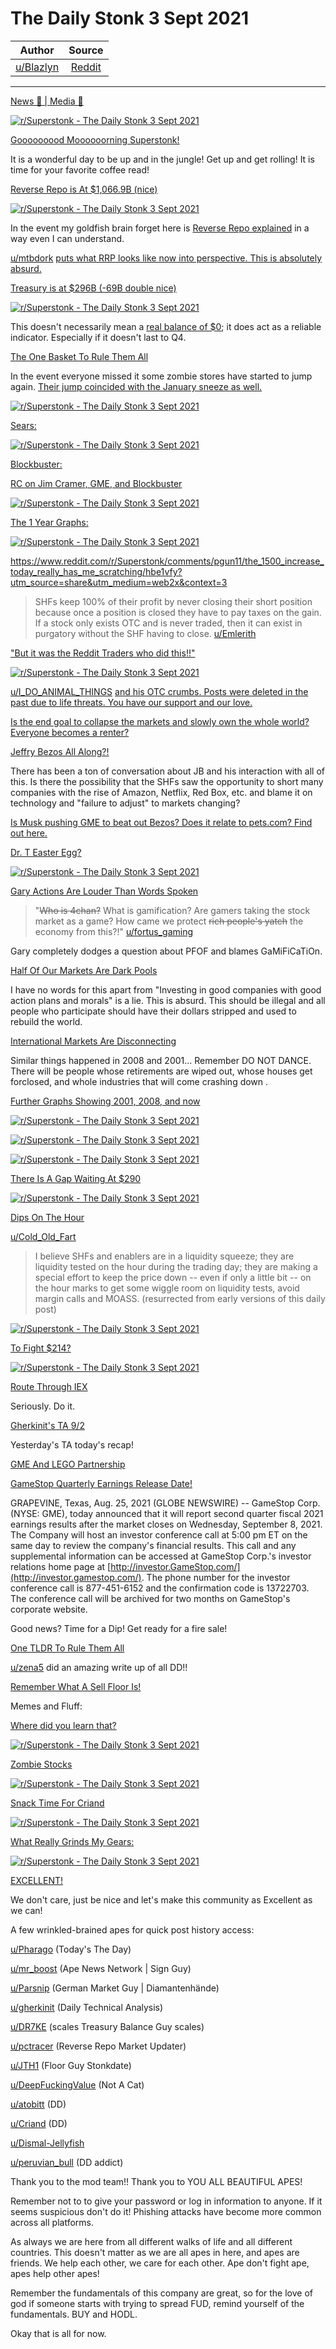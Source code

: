 The Daily Stonk 3 Sept 2021
===========================

| Author       | Source       | 
| :-------------: |:-------------:|
|  [u/Blazlyn](https://www.reddit.com/user/Blazlyn/) | [Reddit](https://www.reddit.com/r/Superstonk/comments/ph2wvm/the_daily_stonk_3_sept_2021/) | 

---

[News 📰 | Media 📱](https://www.reddit.com/r/Superstonk/search?q=flair_name%3A%22News%20%F0%9F%93%B0%20%7C%20Media%20%F0%9F%93%B1%22&restrict_sr=1)

[![r/Superstonk - The Daily Stonk 3 Sept 2021](https://preview.redd.it/hs64rsjzm9l71.png?width=1600&format=png&auto=webp&s=6f7ab4913b369acd965bf86f2c4fcf5a1136c002)](https://preview.redd.it/hs64rsjzm9l71.png?width=1600&format=png&auto=webp&s=6f7ab4913b369acd965bf86f2c4fcf5a1136c002)

[Gooooooood Moooooorning Superstonk!](https://www.youtube.com/watch?v=AwSra5p8MDw)

It is a wonderful day to be up and in the jungle! Get up and get rolling! It is time for your favorite coffee read!

[Reverse Repo is At $1,066.9B (nice)](https://www.reddit.com/r/Superstonk/comments/pgmafj/daily_reverse_repo_update_0902_1066987b/)

[![r/Superstonk - The Daily Stonk 3 Sept 2021](https://preview.redd.it/ix5rxbgbn9l71.png?width=700&format=png&auto=webp&s=b031f7390c3184712f0b3a8048b2e791e8c2fc98)](https://preview.redd.it/ix5rxbgbn9l71.png?width=700&format=png&auto=webp&s=b031f7390c3184712f0b3a8048b2e791e8c2fc98)

In the event my goldfish brain forget here is [Reverse Repo explained](https://www.reddit.com/r/Superstonk/comments/owwk1p/the_rrp_number_is_incredible_but_what_does_it/h7iv86i/?context=3) in a way even I can understand.

[u/mtbdork](https://www.reddit.com/u/mtbdork/) [puts what RRP looks like now into perspective. This is absolutely absurd.](https://www.reddit.com/r/Superstonk/comments/pdx6r1/putting_the_reverse_repo_trends_into_perspective/)

[Treasury is at $296B (-69B double nice)](https://www.reddit.com/r/Superstonk/comments/pgplmo/daily_treasury_balance_for_0901_296b_69b/?utm_medium=android_app&utm_source=share)

[![r/Superstonk - The Daily Stonk 3 Sept 2021](https://preview.redd.it/guh4wpmhn9l71.png?width=960&format=png&auto=webp&s=7af122d5be149f127ad30ec5d226ed5726bef969)](https://preview.redd.it/guh4wpmhn9l71.png?width=960&format=png&auto=webp&s=7af122d5be149f127ad30ec5d226ed5726bef969)

This doesn't necessarily mean a [real balance of $0](https://www.reddit.com/r/Superstonk/comments/p5sv1z/correction_the_us_treasury_is_not_running_out_of/?utm_medium=android_app&utm_source=share); it does act as a reliable indicator. Especially if it doesn't last to Q4.

[The One Basket To Rule Them All](https://www.reddit.com/r/Superstonk/comments/ph0e8o/the_theory_of_the_mayo_basketa_swap_story/?utm_medium=android_app&utm_source=share)

In the event everyone missed it some zombie stores have started to jump again. [Their jump coincided with the January sneeze as well.](https://www.reddit.com/r/Superstonk/comments/pgqq6t/visual_of_gme_spike_coinciding_with_blockbuster/)

[![r/Superstonk - The Daily Stonk 3 Sept 2021](https://preview.redd.it/y16dmztqo9l71.png?width=897&format=png&auto=webp&s=9a76b6d72428e3b8bf3a05121053b0133c5a1550)](https://preview.redd.it/y16dmztqo9l71.png?width=897&format=png&auto=webp&s=9a76b6d72428e3b8bf3a05121053b0133c5a1550)

[Sears:](https://www.reddit.com/r/Superstonk/comments/pgow0c/sooo_this_happened_today_wut_doin_sears/)

[![r/Superstonk - The Daily Stonk 3 Sept 2021](https://preview.redd.it/2wz0vs50o9l71.png?width=960&format=png&auto=webp&s=ffbf2f069fd6d407b90dfedd76e2351a466aac7f)](https://preview.redd.it/2wz0vs50o9l71.png?width=960&format=png&auto=webp&s=ffbf2f069fd6d407b90dfedd76e2351a466aac7f)

[Blockbuster:](https://www.reddit.com/r/Superstonk/comments/pgr446/blockbuster_and_sears_rising_from_the_dead_marge/)

[RC on Jim Cramer, GME, and Blockbuster](https://www.reddit.com/r/Superstonk/comments/ph1vzd/it_was_right_in_front_of_our_faces_rcs_tweet_from/)

[![r/Superstonk - The Daily Stonk 3 Sept 2021](https://preview.redd.it/jdgu48x2o9l71.jpg?width=640&format=pjpg&auto=webp&s=42780599ea58438415134192feb62f050e2ef292)](https://preview.redd.it/jdgu48x2o9l71.jpg?width=640&format=pjpg&auto=webp&s=42780599ea58438415134192feb62f050e2ef292)

[The 1 Year Graphs:](https://www.reddit.com/r/Superstonk/comments/pgz3e3/everyone_talking_about_searsblockbuster_havent/)

[![r/Superstonk - The Daily Stonk 3 Sept 2021](https://preview.redd.it/2b5bc9lvo9l71.jpg?width=640&format=pjpg&auto=webp&s=7674df0641d371c91413d01163729334a7ceee1d)](https://preview.redd.it/2b5bc9lvo9l71.jpg?width=640&format=pjpg&auto=webp&s=7674df0641d371c91413d01163729334a7ceee1d)

<https://www.reddit.com/r/Superstonk/comments/pgun11/the_1500_increase_today_really_has_me_scratching/hbe1vfy?utm_source=share&utm_medium=web2x&context=3>

> SHFs keep 100% of their profit by never closing their short position because once a position is closed they have to pay taxes on the gain. If a stock only exists OTC and is never traded, then it can exist in purgatory without the SHF having to close. [u/Emlerith](https://www.reddit.com/u/Emlerith/)

["But it was the Reddit Traders who did this!!"](https://www.reddit.com/r/Superstonk/comments/pgxj6p/on_january_28_nasdaq_put_out_an_article_to_help/)

[![r/Superstonk - The Daily Stonk 3 Sept 2021](https://preview.redd.it/cafl28tbr9l71.jpg?width=828&format=pjpg&auto=webp&s=04f6ae4d786d5567383cd620de65a74f0a4c9330)](https://preview.redd.it/cafl28tbr9l71.jpg?width=828&format=pjpg&auto=webp&s=04f6ae4d786d5567383cd620de65a74f0a4c9330)

[u/I_DO_ANIMAL_THINGS](https://www.reddit.com/u/I_DO_ANIMAL_THINGS/) [and his OTC crumbs. Posts were deleted in the past due to life threats. You have our support and our love.](https://www.reddit.com/r/Superstonk/comments/pgvdqe/my_2_day_old_response_to_criand_about_a/)

[Is the end goal to collapse the markets and slowly own the whole world? Everyone becomes a renter?](https://www.reddit.com/r/Superstonk/comments/pgyny3/my_dd_3_months_ago_knew_what_was_happening_and_no/hbexi85?utm_source=share&utm_medium=web2x&context=3)

[Jeffry Bezos All Along?!](https://www.reddit.com/r/Superstonk/comments/pgz174/were_all_dumb_apes_rc_was_telling_us_all_along/)

There has been a ton of conversation about JB and his interaction with all of this. Is there the possibility that the SHFs saw the opportunity to short many companies with the rise of Amazon, Netflix, Red Box, etc. and blame it on technology and "failure to adjust" to markets changing?

[Is Musk pushing GME to beat out Bezos? Does it relate to pets.com? Find out here.](https://www.reddit.com/r/Superstonk/comments/pgzsl2/as_requested_muskbezos_delisted_stocks_and_did/)

[Dr. T Easter Egg?](https://www.reddit.com/r/Superstonk/comments/pgz0kd/easter_egg_wut_mean_today_sears_doing_funny_stuff/)

[![r/Superstonk - The Daily Stonk 3 Sept 2021](https://preview.redd.it/7odhvwimq9l71.jpg?width=960&format=pjpg&auto=webp&s=f15b99d173ff6f888cd71068f1189c5f6924cf13)](https://preview.redd.it/7odhvwimq9l71.jpg?width=960&format=pjpg&auto=webp&s=f15b99d173ff6f888cd71068f1189c5f6924cf13)

[Gary Actions Are Louder Than Words Spoken](https://www.reddit.com/r/Superstonk/comments/pgsv36/gary_gensler_completely_dodges_pfof_question_and/)

> "~~Who is 4chan?~~ What is gamification? Are gamers taking the stock market as a game? How came we protect ~~rich people's yatch~~ the economy from this?!" [u/fortus_gaming](https://www.reddit.com/u/fortus_gaming/)

Gary completely dodges a question about PFOF and blames GaMiFiCaTiOn.

[Half Of Our Markets Are Dark Pools](https://www.reddit.com/r/Superstonk/comments/pgmmah/sec_chief_about_half_of_our_markets_go_to_dark/)

I have no words for this apart from "Investing in good companies with good action plans and morals" is a lie. This is absurd. This should be illegal and all people who participate should have their dollars stripped and used to rebuild the world.

[International Markets Are Disconnecting](https://www.reddit.com/r/Superstonk/comments/pg25gm/wiley_coyote_just_before_he_realizes_he_ran_off_a/?utm_medium=android_app&utm_source=share)

Similar things happened in 2008 and 2001... Remember DO NOT DANCE. There will be people whose retirements are wiped out, whose houses get forclosed, and whole industries that will come crashing down .

[Further Graphs Showing 2001, 2008, and now](https://www.reddit.com/r/Superstonk/comments/pgvdc3/asian_financial_markets_2001_2008_2021_sp500_blue/)

[![r/Superstonk - The Daily Stonk 3 Sept 2021](https://preview.redd.it/npghxd8zq9l71.jpg?width=1668&format=pjpg&auto=webp&s=601d3fce4b3e13f02117d99c30c1063dba9fb631)](https://preview.redd.it/npghxd8zq9l71.jpg?width=1668&format=pjpg&auto=webp&s=601d3fce4b3e13f02117d99c30c1063dba9fb631)

[![r/Superstonk - The Daily Stonk 3 Sept 2021](https://preview.redd.it/x3toqetzq9l71.jpg?width=1690&format=pjpg&auto=webp&s=a8dde56d97b4e428a1581d87f8e0b458aa260b26)](https://preview.redd.it/x3toqetzq9l71.jpg?width=1690&format=pjpg&auto=webp&s=a8dde56d97b4e428a1581d87f8e0b458aa260b26)

[![r/Superstonk - The Daily Stonk 3 Sept 2021](https://preview.redd.it/s8khaed0r9l71.jpg?width=1698&format=pjpg&auto=webp&s=753beb0f30332fab4bb0a5f496c31b4c03ad8b2e)](https://preview.redd.it/s8khaed0r9l71.jpg?width=1698&format=pjpg&auto=webp&s=753beb0f30332fab4bb0a5f496c31b4c03ad8b2e)

[There Is A Gap Waiting At $290](https://www.reddit.com/r/Superstonk/comments/pgh71a/reminder_there_is_still_a_gap_at_290_914_of_all/)

[![r/Superstonk - The Daily Stonk 3 Sept 2021](https://preview.redd.it/iqngg3tdq9l71.png?width=960&format=png&auto=webp&s=c39254e53bbed5c69bf84c49ba6740a1eca71743)](https://preview.redd.it/iqngg3tdq9l71.png?width=960&format=png&auto=webp&s=c39254e53bbed5c69bf84c49ba6740a1eca71743)

[Dips On The Hour](https://www.reddit.com/r/Superstonk/comments/pgqzl2/dips_on_the_hour_september_2nd/)

[u/Cold_Old_Fart](https://www.reddit.com/u/Cold_Old_Fart/)

> I believe SHFs and enablers are in a liquidity squeeze; they are liquidity tested on the hour during the trading day; they are making a special effort to keep the price down -- even if only a little bit -- on the hour marks to get some wiggle room on liquidity tests, avoid margin calls and MOASS. (resurrected from early versions of this daily post)

[![r/Superstonk - The Daily Stonk 3 Sept 2021](https://preview.redd.it/lado85ziq9l71.png?width=1232&format=png&auto=webp&s=a742bb4c4d68aedb01d609ce9eefb46bfc2b2104)](https://preview.redd.it/lado85ziq9l71.png?width=1232&format=png&auto=webp&s=a742bb4c4d68aedb01d609ce9eefb46bfc2b2104)

[To Fight $214?](https://www.reddit.com/r/Superstonk/comments/pgl30f/you_know_the_question_kenny_whats_behind_214/)

[![r/Superstonk - The Daily Stonk 3 Sept 2021](https://preview.redd.it/5m96rkirq9l71.jpg?width=960&format=pjpg&auto=webp&s=f4fe1b28430d0827f5d255a85ccf193439e91e97)](https://preview.redd.it/5m96rkirq9l71.jpg?width=960&format=pjpg&auto=webp&s=f4fe1b28430d0827f5d255a85ccf193439e91e97)

[Route Through IEX](https://www.youtube.com/watch?v=SLNySV4OQfk)

Seriously. Do it.

[Gherkinit's TA 9/2](https://www.reddit.com/r/Superstonk/comments/pgh4dl/jerkin_it_with_gherkinit_s7e10_live_charting_and/)

Yesterday's TA today's recap!

[GME And LEGO Partnership](https://www.reddit.com/r/Superstonk/comments/pg5cw7/lego_partnership_confirmed_one_of_gamestops_top/?utm_medium=android_app&utm_source=share)

[GameStop Quarterly Earnings Release Date!](https://www.reddit.com/r/Superstonk/comments/pbj81a/gamestop_announces_second_quarter_fiscal_2021/?utm_medium=android_app&utm_source=share)

GRAPEVINE, Texas, Aug. 25, 2021 (GLOBE NEWSWIRE) -- GameStop Corp. (NYSE: GME), today announced that it will report second quarter fiscal 2021 earnings results after the market closes on Wednesday, September 8, 2021. The Company will host an investor conference call at 5:00 pm ET on the same day to review the company's financial results. This call and any supplemental information can be accessed at GameStop Corp.'s investor relations home page at [http://investor.GameStop.com/](http://investor.gamestop.com/). The phone number for the investor conference call is 877-451-6152 and the confirmation code is 13722703. The conference call will be archived for two months on GameStop's corporate website.

Good news? Time for a Dip! Get ready for a fire sale!

[One TLDR To Rule Them All](https://www.reddit.com/r/Superstonk/comments/pborp7/i_wrote_a_tldr_for_every_recent_dd_i_could_find/?utm_medium=android_app&utm_source=share)

[u/zena5](https://www.reddit.com/u/zena5/) did an amazing write up of all DD!!

[Remember What A Sell Floor Is!](https://www.reddit.com/r/Superstonk/comments/pfn227/sell_near_your_floor_on_the_way_down_after_the/?utm_medium=android_app&utm_source=share)

Memes and Fluff:

[Where did you learn that?](https://www.reddit.com/r/Superstonk/comments/pghaoa/when_my_wifes_boyfriend_asks_me_how_i_knew_when/)

[![r/Superstonk - The Daily Stonk 3 Sept 2021](https://preview.redd.it/gblni41yr9l71.jpg?width=960&format=pjpg&auto=webp&s=4700240f874b2cd862cc42d9b7e121537dee3d1c)](https://preview.redd.it/gblni41yr9l71.jpg?width=960&format=pjpg&auto=webp&s=4700240f874b2cd862cc42d9b7e121537dee3d1c)

[Zombie Stocks](https://www.reddit.com/r/Superstonk/comments/pgu3qj/the_walking_dead_stocks_edition/)

[![r/Superstonk - The Daily Stonk 3 Sept 2021](https://preview.redd.it/1mhvnb10s9l71.jpg?width=620&format=pjpg&auto=webp&s=258e3840c67148445cb36bbe8410173d68a97cfb)](https://preview.redd.it/1mhvnb10s9l71.jpg?width=620&format=pjpg&auto=webp&s=258e3840c67148445cb36bbe8410173d68a97cfb)

[Snack Time For Criand](https://www.reddit.com/r/Superstonk/comments/pgisf9/ill_admit_it_does_taste_really_good/)

[![r/Superstonk - The Daily Stonk 3 Sept 2021](https://preview.redd.it/h42vush2s9l71.jpg?width=640&format=pjpg&auto=webp&s=089452eb3b98be96e935507fef346269078ae5f2)](https://preview.redd.it/h42vush2s9l71.jpg?width=640&format=pjpg&auto=webp&s=089452eb3b98be96e935507fef346269078ae5f2)

[What Really Grinds My Gears:](https://www.reddit.com/r/Superstonk/comments/pgiwfl/game_stop_is_the_only_last_value_in_the_market/)

[![r/Superstonk - The Daily Stonk 3 Sept 2021](https://preview.redd.it/zad19bj5s9l71.jpg?width=574&format=pjpg&auto=webp&s=18f635636489529bee4302c2ed611963ccfd9115)](https://preview.redd.it/zad19bj5s9l71.jpg?width=574&format=pjpg&auto=webp&s=18f635636489529bee4302c2ed611963ccfd9115)

[EXCELLENT!](https://giphy.com/gifs/ifc-80s-bill-and-ted-excellet-l46CDHTqbmnGZyxKo)

We don't care, just be nice and let's make this community as Excellent as we can!

A few wrinkled-brained apes for quick post history access:

[u/Pharago](https://www.reddit.com/u/Pharago/) (Today's The Day)

[u/mr_boost](https://www.reddit.com/u/mr_boost/) (Ape News Network | Sign Guy)

[u/Parsnip](https://www.reddit.com/u/Parsnip/) (German Market Guy | Diamantenhände)

[u/gherkinit](https://www.reddit.com/u/gherkinit/) (Daily Technical Analysis)

[u/DR7KE](https://www.reddit.com/u/DR7KE/) (scales Treasury Balance Guy scales)

[u/pctracer](https://www.reddit.com/u/pctracer/) (Reverse Repo Market Updater)

[u/JTH1](https://www.reddit.com/u/JTH1/) (Floor Guy Stonkdate)

[u/DeepFuckingValue](https://www.reddit.com/u/DeepFuckingValue/) (Not A Cat)

[u/atobitt](https://www.reddit.com/u/atobitt/) (DD)

[u/Criand](https://www.reddit.com/u/Criand/) (DD)

[u/Dismal-Jellyfish](https://www.reddit.com/u/Dismal-Jellyfish/)

[u/peruvian_bull](https://www.reddit.com/u/peruvian_bull/) (DD addict)

Thank you to the mod team!! Thank you to YOU ALL BEAUTIFUL APES!

Remember not to to give your password or log in information to anyone. If it seems suspicious don't do it! Phishing attacks have become more common across all platforms.

As always we are here from all different walks of life and all different countries. This doesn't matter as we are all apes in here, and apes are friends. We help each other, we care for each other. Ape don't fight ape, apes help other apes!

Remember the fundamentals of this company are great, so for the love of god if someone starts with trying to spread FUD, remind yourself of the fundamentals. BUY and HODL.

Okay that is all for now.

[](https://preview.redd.it/gctlok66s9l71.gif?format=mp4&s=139983bf78c961957f4e8af81a53fd049d2a0ce8)

